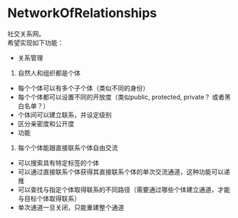# NetworkOfRelationships
社交关系网。  
希望实现如下功能：  
 * 关系管理
  1. 自然人和组织都是个体
  *  每个个体可以有多个子个体（类似不同的身份）
  *  每个个体都可以设置不同的开放度（类似public, protected, private？ 或者黑白名单？）
  *  个体间可以建立联系，并设定级别
  *  区分亲密度和公开度
 * 功能
  1. 每个个体能跟直接联系个体自由交流
  *  可以搜索具有特定标签的个体
  *  可以通过直接联系个体获得其直接联系个体的单次交流通道，这种功能可以递推
  *  可以查找与指定个体取得联系的不同路径（需要通过哪些个体建立通道，才能与目标个体取得联系）
  *  单次通道一旦关闭，只能重建整个通道
